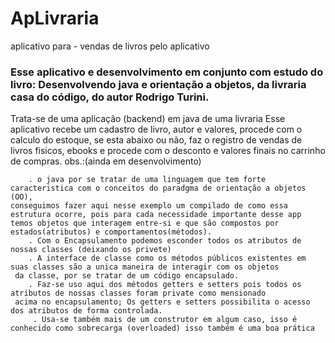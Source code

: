 # ApLivraria
aplicativo para - vendas de livros pelo aplicativo


### Esse aplicativo e desenvolvimento em conjunto com estudo do livro: Desenvolvendo java e orientação a objetos, da livraria casa do código, do autor Rodrigo Turini.


Trata-se de uma aplicação (backend) em java de uma livraria
    Esse aplicativo recebe um cadastro de livro, autor e valores, procede com o calculo do estoque, se esta abaixo ou não, faz o registro de vendas de livros fisicos, ebooks e       procede com o desconto e valores finais no carrinho de compras. obs.:(ainda em desenvolvimento)
    
    
    
        . o java por se tratar de uma linguagem que tem forte caracteristica com o conceitos do paradgma de orientação a objetos (OO), 
    conseguimos fazer aqui nesse exemplo um compilado de como essa estrutura ocorre, pois para cada necessidade importante desse app 
    temos objetos que interagem entre-si e que são compostos por estados(atributos) e comportamentos(métodos).
        . Com o Encapsulamento podemos esconder todos os atributos de nossas classes (deixando os privete) 
        . A interface de classe como os métodos públicos existentes em suas classes são a unica maneira de interagir com os objetos 
     da classe, por se tratar de um código encapsulado.
        . Faz-se uso aqui dos métodos getters e setters pois todos os atributos de nossas classes foram private como mensionado 
     acima no encapsulamento; Os getters e setters possibilita o acesso dos atributos de forma controlada.
         . Usa-se também mais de um construtor em algum caso, isso é conhecido como sobrecarga (overloaded) isso também é uma boa prática 
